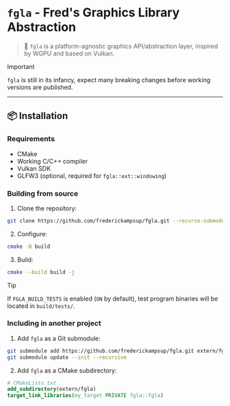# `fgla` - Fred's Graphics Library Abstraction

> 🎨 `fgla` is a platform-agnostic graphics API/abstraction layer, inspired by WGPU and based on Vulkan.  

> [!IMPORTANT]
> `fgla` is still in its infancy, expect many breaking changes before working versions are published.

---

## 📦 Installation
### Requirements
- CMake
- Working C/C++ compiler
- Vulkan SDK
- GLFW3 (optional, required for `fgla::ext::windowing`)
### Building from source
1. Clone the repository:
```sh
git clone https://github.com/frederickampsup/fgla.git --recurse-submodules
```
2. Configure:
```sh
cmake -B build
```
3. Build:
```sh
cmake --build build -j
```
> [!TIP]
> If `FGLA_BUILD_TESTS` is enabled (`ON` by default), test program binaries will be located in `build/tests/`.
### Including in another project
1. Add `fgla` as a Git submodule:
```sh
git submodule add https://github.com/frederickampsup/fgla.git extern/fgla
git submodule update --init --recursive
```
2. Add `fgla` as a CMake subdirectory:
```cmake
# CMakeLists.txt
add_subdirectory(extern/fgla)
target_link_libraries(my_target PRIVATE fgla::fgla)
```

